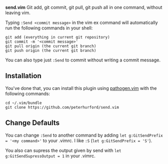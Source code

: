 **send.vim** Git add, git commit, git pull, git push all in one command, without leaving vim.

Typing `:Send <commit message>` in the vim ex command will automatically run the following commands in your shell:

```
git add (everything in current git repository)
git commit -m '<commit message>'
git pull origin (the current git branch)
git push origin (the current git branch)
```

You can also type just `:Send` to commit without writing a commit message.

## Installation

You've done that, you can install this plugin using [pathogen.vim](https://github.com/tpope/vim-pathogen) with the following commands:

```
cd ~/.vim/bundle
git clone https://github.com/peterhurford/send.vim
```


## Change Defaults

You can change `:Send` to another command by adding `let g:GitSendPrefix = '<my command>'` to your .vimrc.  I like `:S` (`let g:GitSendPrefix = 'S'`).

You also can supress the output given by send with `let g:GitSendSupressOutput = 1` in your .vimrc.
